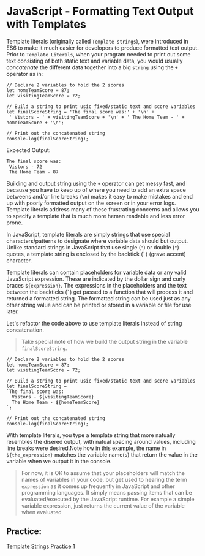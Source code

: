 # JavaScript - Formatting Text Output with Templates

Template literals (originally called `Template strings`), were introduced in ES6 to make it much easier for developers to produce formatted text output. Prior to `Template Literals`, when your program needed to print out some text consisting of both static text and variable data, you would usually *concatenate* the different data together into a big `string` using the `+` operator as in:

```
// Declare 2 variables to hold the 2 scores
let homeTeamScore = 87;
let visitingTeamScore = 72;

// Build a string to print usic fixed/static text and score variables
let finalScoreString = 'The final score was:' + '\n' + 
 ' Vistors - ' + visitingTeamScore + '\n' + ' The Home Team - ' + homeTeamScore + '\n';

// Print out the concatenated string
console.log(finalScoreString);
```
Expected Output:
```
The final score was:
 Vistors - 72
 The Home Team - 87
 ```
Building and output string using the `+` operator can get messy fast, and because you have to keep up of where you need to add an extra space betweens and/or line breaks (`\n`) makes it easy to make mistakes and end up with poorly formatted output on the screen or in your error logs. Template literals address many of these frustrating concerns and allows you to specify a template that is much more heman readable and less error prone. 

In JavaScript, template literals are simply strings that use special characters/patterns to designate where variable data should but output. Unlike standard strings in JavaScript that use single (`'`) or double (`"`) quotes, a template string is enclosed by the backtick (`` ` ``)  (grave accent) character.

Template literals can contain placeholders for variable data or any valid JavaScript expression. These are indicated by the dollar sign and curly braces `${expression}`. The expressions in the placeholders and the text between the backticks (`` ` ``) get passed to a function that will process it and returned a formatted string. The formatted string can be used just as any other string value and can be printed or stored in a variable or file for use later.


Let's refactor the code above to use template literals instead of string concatenation.
> Take special note of how we build the output string in the variable `finalScoreString`. 

```
// Declare 2 variables to hold the 2 scores
let homeTeamScore = 87;
let visitingTeamScore = 72;

// Build a string to print usic fixed/static text and score variables
let finalScoreString = 
`The final score was:
  Vistors - ${visitingTeamScore}
  The Home Team - ${homeTeamScore}
`;

// Print out the concatenated string
console.log(finalScoreString);
```
With template literals, you type a template string that more natually resembles the disered output, with natual spacing around values, including line breaks were desired.Note how in this example, the name in `${the_expression}` matches the variable name(s) that return the value in the variable when we output it in the console.

> For now, it is OK to assume that your placeholders will match the names of variables in your code, but get used to hearing the term `expression` as it comes up frequently in JavaScript and other programming languages. It simply means passing items that can be evaluated/executed by the JavaScript runtime. For example a simple variable expression, just returns the current value of the variable when evaluated
## Practice:
[Template Strings Practice 1](https://github.com/cs-fullstack-master/javascript-template-strings-ic2)
